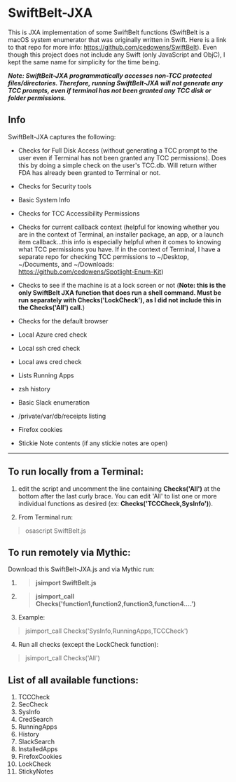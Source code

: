 # SwiftBelt-JXA
This is JXA implementation of some SwiftBelt functions (SwiftBelt is a macOS system enumerator that was originally written in Swift. Here is a link to that repo for more info: https://github.com/cedowens/SwiftBelt). Even though this project does not include any Swift (only JavaScript and ObjC), I kept the same name for simplicity for the time being. 

***Note: SwiftBelt-JXA programmatically accesses non-TCC protected files/directories. Therefore, running SwiftBelt-JXA will not generate any TCC prompts, even if terminal has not been granted any TCC disk or folder permissions.***

## Info

SwiftBelt-JXA captures the following:

- Checks for Full Disk Access (without generating a TCC prompt to the user even if Terminal has not been granted any TCC permissions). Does this by doing a simple check on the user's TCC.db. Will return wither FDA has already been granted to Terminal or not.

- Checks for Security tools

- Basic System Info

- Checks for TCC Accessibility Permissions

- Checks for current callback context (helpful for knowing whether you are in the context of Terminal, an installer package, an app, or a launch item callback...this info is especially helpful when it comes to knowing what TCC permissions you have. If in the context of Terminal, I have a separate repo for checking TCC permissions to ~/Desktop, ~/Documents, and ~/Downloads: https://github.com/cedowens/Spotlight-Enum-Kit)

- Checks to see if the machine is at a lock screen or not (**Note: this is the only SwiftBelt JXA function that does run a shell command. Must be run separately with Checks('LockCheck'), as I did not include this in the Checks('All') call.**)

- Checks for the default browser

- Local Azure cred check

- Local ssh cred check

- Local aws cred check

- Lists Running Apps

- zsh history

- Basic Slack enumeration

- /private/var/db/receipts listing

- Firefox cookies
- Stickie Note contents (if any stickie notes are open)

----------------


## To run locally from a Terminal:

1. edit the script and uncomment the line containing **Checks('All')** at the bottom after the last curly brace. You can edit 'All' to list one or more individual functions as desired (ex: **Checks('TCCCheck,SysInfo')**).

2. From Terminal run:  

> osascript SwiftBelt.js

## To run remotely via Mythic:

Download this SwiftBelt-JXA.js and via Mythic run:

1. > **jsimport SwiftBelt.js**
2. > **jsimport_call Checks('function1,function2,function3,function4....')**
3. Example: 

> jsimport_call Checks('SysInfo,RunningApps,TCCCheck')

4. Run all checks (except the LockCheck function): 

> jsimport_call Checks('All')

## List of all available functions:
1. TCCCheck
2. SecCheck
3. SysInfo
4. CredSearch
5. RunningApps
6. History
7. SlackSearch
8. InstalledApps
9. FirefoxCookies
10. LockCheck
11. StickyNotes


